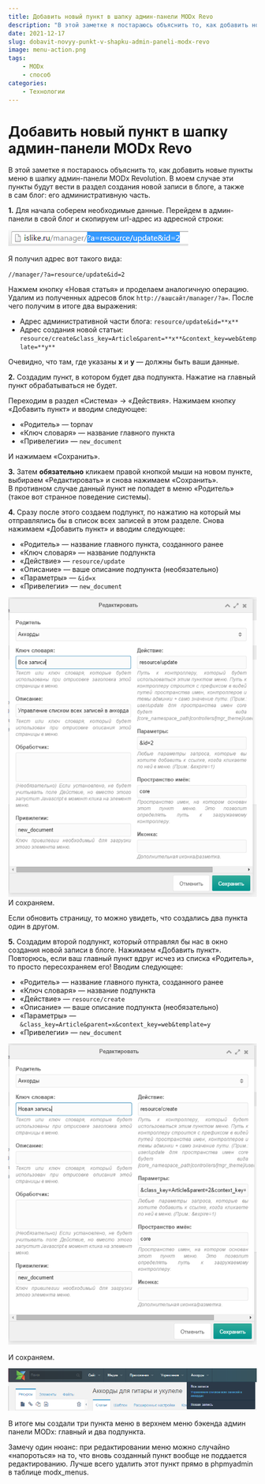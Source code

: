 ```yaml
---
title: Добавить новый пункт в шапку админ-панели MODx Revo
description: "В этой заметке я постараюсь объяснить то, как добавить новые пункты меню в шапку админ-панели MODx Revolution."
date: 2021-12-17
slug: dobavit-novyy-punkt-v-shapku-admin-paneli-modx-revo
image: menu-action.png
tags:
    - MODx
    - способ
categories:
    - Технологии
---
```


# Добавить новый пункт в шапку админ-панели MODx Revo

В этой заметке я постараюсь объяснить то, как добавить новые пункты меню в шапку админ-панели MODx Revolution. В моем случае эти пункты будут вести в раздел создания новой записи в блоге, а также в сам блог: его административную часть.

**1.** Для начала соберем необходимые данные. Перейдем в админ-панели в свой блог и скопируем url-адрес из адресной строки:


![](url-1.png)

Я получил адрес вот такого вида:

`//manager/?a=resource/update&id=2`

Нажмем кнопку «Новая статья» и проделаем аналогичную операцию. Удалим из полученных адресов блок `http://вашсайт/manager/?a=`. После чего получим в итоге два выражения:

*   Адрес административной части блога: `resource/update&id=**x**`
*   Адрес создания новой статьи: `resource/create&class_key=Article&parent=**x**&context_key=web&template=**y**`

Очевидно, что там, где указаны **x** и **y** — должны быть ваши данные.

**2.** Создадим пункт, в котором будет два подпункта. Нажатие на главный пункт обрабатываться не будет.

Переходим в раздел «Система» -> «Действия». Нажимаем кнопку «Добавить пункт» и вводим следующее:

*   «Родитель» — topnav
*   «Ключ словаря» — название главного пункта
*   «Привелегии» — `new_document`


И нажимаем «Сохранить».

**3.** Затем **обязательно** кликаем правой кнопкой мыши на новом пункте, выбираем «Редактировать» и снова нажимаем «Сохранить». В противном случае данный пункт не попадет в меню «Родитель» (такое вот странное поведение системы).

**4.** Сразу после этого создаем подпункт, по нажатию на который мы отправлялись бы в список всех записей в этом разделе. Снова нажимаем «Добавить пункт» и вводим следующее:

*   «Родитель» — название главного пункта, созданного ранее
*   «Ключ словаря» — название подпункта
*   «Действие» — `resource/update`
*   «Описание» — ваше описание подпункта (необязательно)
*   «Параметры» — `&id=x`
*   «Привелегии» — `new_document`

![](secondary-item-menu-01.png)
И сохраняем.

Если обновить страницу, то можно увидеть, что создались два пункта один в другом.

**5.** Создадим второй подпункт, который отправлял бы нас в окно создания новой записи в блоге. Нажимаем «Добавить пункт». Повторюсь, если ваш главный пункт вдруг исчез из списка «Родитель», то просто пересохраняем его! Вводим следующее:

*   «Родитель» — название главного пункта, созданного ранее
*   «Ключ словаря» — название подпункта
*   «Действие» — `resource/create`
*   «Описание» — ваше описание подпункта (необязательно)
*   «Параметры» — `&class_key=Article&parent=x&context_key=web&template=y`
*   «Привелегии» — `new_document`

![](secondary-item-menu-02.png)

И сохраняем.

![](menu-result.png)

В итоге мы создали три пункта меню в верхнем меню бэкенда админ панели MODx: главный и два подпункта.

Замечу один нюанс: при редактировании меню можно случайно «напороться» на то, что вновь созданный пункт вообще не поддается редактированию. Лучше всего удалить этот пункт прямо в phpmyadmin в таблице modx_menus.